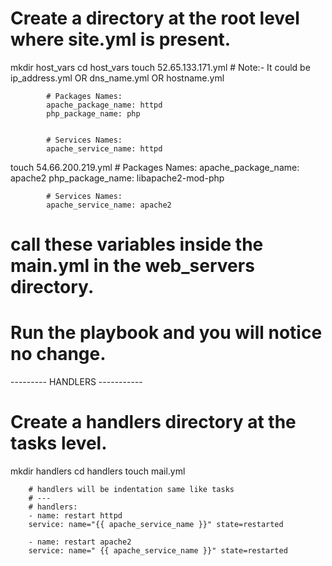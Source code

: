 # Create a directory at the root level where site.yml is present.

mkdir host_vars
cd host_vars
touch 52.65.133.171.yml             # Note:- It could be ip_address.yml OR dns_name.yml OR hostname.yml

            # Packages Names:
            apache_package_name: httpd
            php_package_name: php


            # Services Names:
            apache_service_name: httpd

touch 54.66.200.219.yml
            # Packages Names:
            apache_package_name: apache2
            php_package_name: libapache2-mod-php


            # Services Names:
            apache_service_name: apache2

# call these variables inside the main.yml in the web_servers directory.

# Run the playbook and you will notice no change.

--------- HANDLERS -----------

# Create a handlers directory at the tasks level.

mkdir handlers
cd handlers
touch mail.yml

        # handlers will be indentation same like tasks
        # ---
        # handlers:
        - name: restart httpd
        service: name="{{ apache_service_name }}" state=restarted

        - name: restart apache2
        service: name=" {{ apache_service_name }}" state=restarted